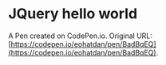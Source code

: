 # JQuery hello world

A Pen created on CodePen.io. Original URL: [https://codepen.io/eohatdan/pen/BadBqEQ](https://codepen.io/eohatdan/pen/BadBqEQ).


